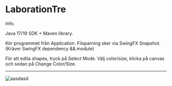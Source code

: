 # LaborationTre

Info.


Java 17/19 SDK + Maven library.

Kör programmet från Application.
Filsparning sker via SwingFX Snapshot. (Kräver SwingFX dependency && module)

För att edita shapes, tryck på Select Mode. Välj color/size, klicka på canvas och sedan på Change Color/Size.



*****************************************************************************************************************




![aasdasd](https://user-images.githubusercontent.com/113700179/201470598-fbd1a17b-db43-42c9-8c1a-742a8537e9dc.png)
